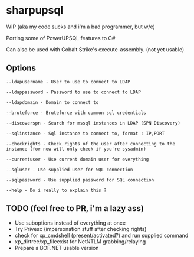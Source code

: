 # sharpupsql

WIP (aka my code sucks and i'm a bad programmer, but w/e)

Porting some of PowerUPSQL features to C#

Can also be used with Cobalt Strike's execute-assembly. (not yet usable)

## Options

```
--ldapusername - User to use to connect to LDAP

--ldappassword - Password to use to connect to LDAP

--ldapdomain - Domain to connect to

--bruteforce - Bruteforce with common sql credentials

--discoverspn - Search for mssql instances in LDAP (SPN Discovery)

--sqlinstance - Sql instance to connect to, format : IP,PORT

--checkrights - Check rights of the user after connecting to the instance (for now will only check if you're sysadmin)

--currentuser - Use current domain user for everything

--sqluser - Use supplied user for SQL connection

--sqlpassword - Use supplied password for SQL connection

--help - Do i really to explain this ?
```

## TODO (feel free to PR, i'm a lazy ass)
- Use suboptions instead of everything at once
- Try Privesc (impersonation stuff after checking rights)
- check for xp_cmdshell (present/activated?) and run supplied command
- xp_dirtree/xp_fileexist for NetNTLM grabbing/relaying
- Prepare a BOF.NET usable version
